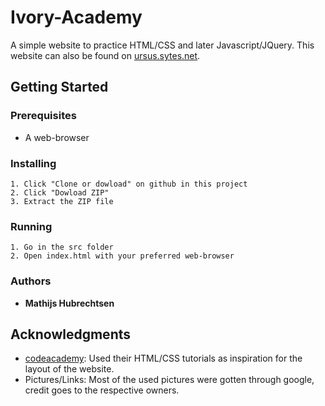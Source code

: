 # Ivory-Academy

A simple website to practice HTML/CSS and later Javascript/JQuery.
This website can also be found on [ursus.sytes.net](http://ursus.sytes.net/Ivory-Academy).

## Getting Started

### Prerequisites

* A web-browser

### Installing

```
1. Click "Clone or dowload" on github in this project
2. Click "Dowload ZIP"
3. Extract the ZIP file
```

### Running

```
1. Go in the src folder
2. Open index.html with your preferred web-browser
```

### Authors

* **Mathijs Hubrechtsen**

## Acknowledgments

* [codeacademy](https://www.codecademy.com/): Used their HTML/CSS tutorials as inspiration for the layout of the website.
* Pictures/Links: Most of the used pictures were gotten through google, credit goes to the respective owners.
